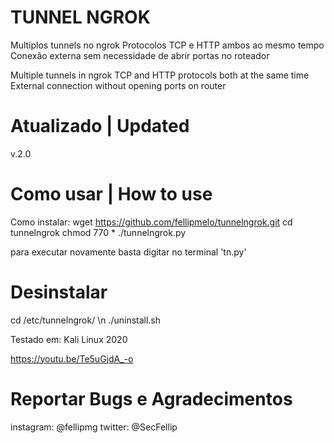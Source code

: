 # TUNNEL NGROK
Multiplos tunnels no ngrok
Protocolos TCP e HTTP ambos ao mesmo tempo
Conexão externa sem necessidade de abrir portas no roteador

Multiple tunnels in ngrok TCP and HTTP protocols both at the same time External connection without opening ports on router

# Atualizado | Updated
v.2.0
# Como usar | How to use
Como instalar:
wget https://github.com/fellipmelo/tunnelngrok.git
cd tunnelngrok 
chmod 770 *
./tunnelngrok.py

para executar novamente basta digitar no terminal 'tn.py'

# Desinstalar

cd /etc/tunnelngrok/ \n
./uninstall.sh


Testado em:
Kali Linux 2020

https://youtu.be/Te5uGjdA_-o

# Reportar Bugs e Agradecimentos
instagram: @fellipmg
twitter: @SecFellip
